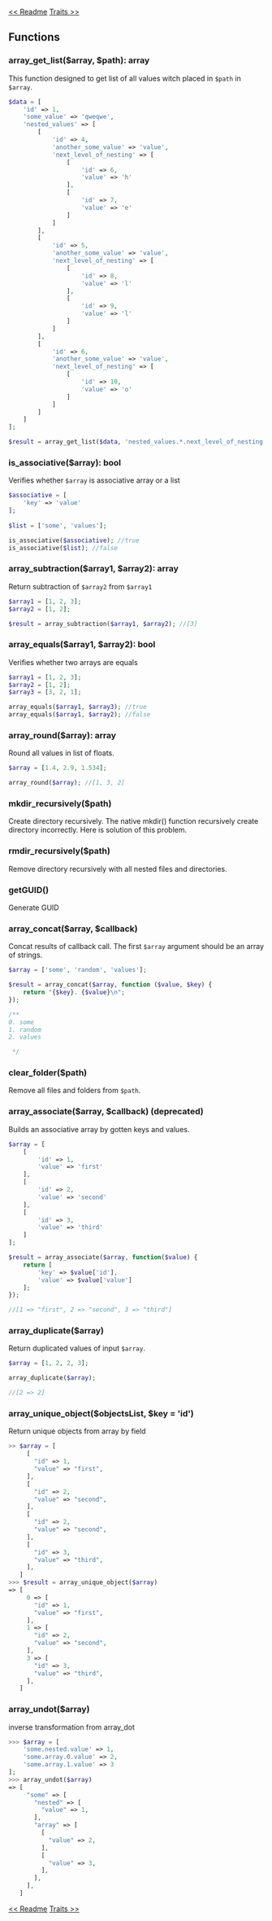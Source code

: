 [<< Readme][1]
[Traits >>][2]

## Functions

### array_get_list($array, $path): array

This function designed to get list of all values witch placed in `$path` in `$array`.

```php
$data = [
    'id' => 1,
    'some_value' => 'qweqwe',
    'nested_values' => [
        [
            'id' => 4,
            'another_some_value' => 'value',
            'next_level_of_nesting' => [
                [
                    'id' => 6,
                    'value' => 'h'
                ],
                [
                    'id' => 7,
                    'value' => 'e'
                ]
            ]
        ],
        [
            'id' => 5,
            'another_some_value' => 'value',
            'next_level_of_nesting' => [
                [
                    'id' => 8,
                    'value' => 'l'
                ],
                [
                    'id' => 9,
                    'value' => 'l'
                ]
            ]
        ],
        [
            'id' => 6,
            'another_some_value' => 'value',
            'next_level_of_nesting' => [
                [
                    'id' => 10,
                    'value' => 'o'
                ]
            ]
        ]
    ]
];

$result = array_get_list($data, 'nested_values.*.next_level_of_nesting.*.value'); //['h', 'e', 'l', 'l', 'o'];
````

### is_associative($array): bool

Verifies whether `$array` is associative array or a list

```php
$associative = [
    'key' => 'value'
];
 
$list = ['some', 'values'];

is_associative($associative); //true
is_associative($list); //false
````

### array_subtraction($array1, $array2): array

Return subtraction of `$array2` from `$array1`

```php
$array1 = [1, 2, 3];
$array2 = [1, 2];

$result = array_subtraction($array1, $array2); //[3]
````

### array_equals($array1, $array2): bool

Verifies whether two arrays are equals

```php
$array1 = [1, 2, 3];
$array2 = [1, 2];
$array3 = [3, 2, 1];

array_equals($array1, $array3); //true
array_equals($array1, $array2); //false
````

### array_round($array): array

Round all values in list of floats.

```php
$array = [1.4, 2.9, 1.534];

array_round($array); //[1, 3, 2]
````

### mkdir_recursively($path)

Create directory recursively. The native mkdir() function recursively create directory incorrectly.
Here is solution of this problem.

### rmdir_recursively($path)

Remove directory recursively with all nested files and directories.

### getGUID()

Generate GUID

### array_concat($array, $callback)

Concat results of callback call. The first `$array` argument should be an array of strings.

```php
$array = ['some', 'random', 'values'];

$result = array_concat($array, function ($value, $key) {
    return "{$key}. {$value}\n";
});

/**
0. some
1. random
2. values

 */ 
````

### clear_folder($path)

Remove all files and folders from `$path`.

### array_associate($array, $callback) (deprecated)

Builds an associative array by gotten keys and values.

```php
$array = [
    [
        'id' => 1,
        'value' => 'first'
    ],
    [
        'id' => 2,
        'value' => 'second'
    ],
    [
        'id' => 3,
        'value' => 'third'
    ]
];

$result = array_associate($array, function($value) {
    return [
        'key' => $value['id'],
        'value' => $value['value']
    ];
});

//[1 => "first", 2 => "second", 3 => "third"]
````

### array_duplicate($array)

Return duplicated values of input `$array`.

```php
$array = [1, 2, 2, 3];

array_duplicate($array);

//[2 => 2]
````

### array_unique_object($objectsList, $key = 'id')

Return unique objects from array by field

```php
>> $array = [
     [
       "id" => 1,
       "value" => "first",
     ],
     [
       "id" => 2,
       "value" => "second",
     ],
     [
       "id" => 2,
       "value" => "second",
     ],
     [
       "id" => 3,
       "value" => "third",
     ],
   ]
>>> $result = array_unique_object($array)
=> [
     0 => [
       "id" => 1,
       "value" => "first",
     ],
     1 => [
       "id" => 2,
       "value" => "second",
     ],
     3 => [
       "id" => 3,
       "value" => "third",
     ],
   ]
````

### array_undot($array)

inverse transformation from array_dot

```php
>>> $array = [
    'some.nested.value' => 1,
    'some.array.0.value' => 2,
    'some.array.1.value' => 3
];
>>> array_undot($array)
=> [
     "some" => [
       "nested" => [
         "value" => 1,
       ],
       "array" => [
         [
           "value" => 2,
         ],
         [
           "value" => 3,
         ],
       ],
     ],
   ]
````

[<< Readme][1]
[Traits >>][2]

[1]:../readme.md
[2]:traits.md
